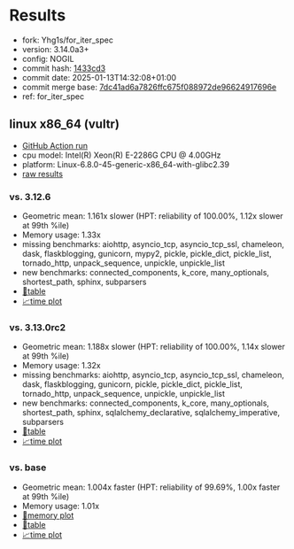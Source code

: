 # Results

- fork: Yhg1s/for_iter_spec
- version: 3.14.0a3+
- config: NOGIL
- commit hash: [1433cd3](https://github.com/Yhg1s/cpython/commit/1433cd3)
- commit date: 2025-01-13T14:32:08+01:00
- commit merge base: [7dc41ad6a7826ffc675f088972de96624917696e](https://github.com/python/cpython/commit/7dc41ad6a7826ffc675f088972de96624917696e)
- ref: for_iter_spec

## linux x86_64 (vultr)

- [GitHub Action run](https://github.com/facebookexperimental/free-threading-benchmarking/actions/runs/12748383082)
- cpu model: Intel(R) Xeon(R) E-2286G CPU @ 4.00GHz
- platform: Linux-6.8.0-45-generic-x86_64-with-glibc2.39
- [raw results](bm-20250113-vultr-x86_64-Yhg1s-for_iter_spec-3.14.0a3%2B-1433cd3.json)

### vs. 3.12.6

- Geometric mean: 1.161x slower (HPT: reliability of 100.00%, 1.12x slower at 99th %ile)
- Memory usage: 1.33x
- missing benchmarks: aiohttp, asyncio_tcp, asyncio_tcp_ssl, chameleon, dask, flaskblogging, gunicorn, mypy2, pickle, pickle_dict, pickle_list, tornado_http, unpack_sequence, unpickle, unpickle_list
- new benchmarks: connected_components, k_core, many_optionals, shortest_path, sphinx, subparsers
- [📄table](bm-20250113-vultr-x86_64-Yhg1s-for_iter_spec-3.14.0a3%2B-1433cd3-vs-3.12.6.md)
- [📈time plot](bm-20250113-vultr-x86_64-Yhg1s-for_iter_spec-3.14.0a3%2B-1433cd3-vs-3.12.6.svg)

### vs. 3.13.0rc2

- Geometric mean: 1.188x slower (HPT: reliability of 100.00%, 1.14x slower at 99th %ile)
- Memory usage: 1.32x
- missing benchmarks: aiohttp, asyncio_tcp, asyncio_tcp_ssl, chameleon, dask, flaskblogging, gunicorn, pickle, pickle_dict, pickle_list, tornado_http, unpack_sequence, unpickle, unpickle_list
- new benchmarks: connected_components, k_core, many_optionals, shortest_path, sphinx, sqlalchemy_declarative, sqlalchemy_imperative, subparsers
- [📄table](bm-20250113-vultr-x86_64-Yhg1s-for_iter_spec-3.14.0a3%2B-1433cd3-vs-3.13.0rc2.md)
- [📈time plot](bm-20250113-vultr-x86_64-Yhg1s-for_iter_spec-3.14.0a3%2B-1433cd3-vs-3.13.0rc2.svg)

### vs. base

- Geometric mean: 1.004x faster (HPT: reliability of 99.69%, 1.00x faster at 99th %ile)
- Memory usage: 1.01x
- [🧠memory plot](bm-20250113-vultr-x86_64-Yhg1s-for_iter_spec-3.14.0a3%2B-1433cd3-vs-base-mem.svg)
- [📄table](bm-20250113-vultr-x86_64-Yhg1s-for_iter_spec-3.14.0a3%2B-1433cd3-vs-base.md)
- [📈time plot](bm-20250113-vultr-x86_64-Yhg1s-for_iter_spec-3.14.0a3%2B-1433cd3-vs-base.svg)

